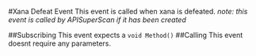 #Xana Defeat Event
This event is called when xana is defeated.
*note: this event is called by APISuperScan if it has been created*

##Subscribing
This event expects a ``void Method()``
##Calling
This event doesnt require any parameters.
